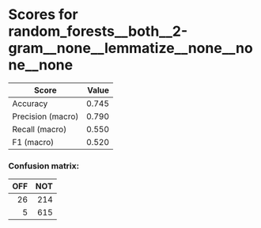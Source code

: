 # Scores for random_forests__both__2-gram__none__lemmatize__none__none__none
|      Score      |Value|
|-----------------|----:|
|Accuracy         |0.745|
|Precision (macro)|0.790|
|Recall (macro)   |0.550|
|F1 (macro)       |0.520|

### Confusion matrix:
|OFF|NOT|
|--:|--:|
| 26|214|
|  5|615|
